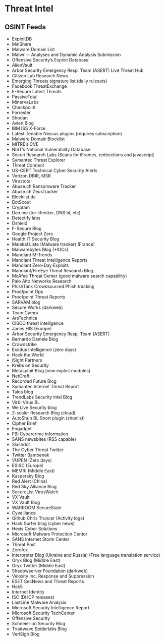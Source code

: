 # Threat Intel
## OSINT Feeds
* ExploitDB
* MalShare
* Malware Domain List
* Malwr -- Analyses and Dynamic Analysis Submission
* Offensive Security’s Exploit Database
* AlienVault
* Arbor Security Emergency Resp. Team (ASERT) Live Threat Hub
* Citizen Lab Research News
* Emerging Threats signature list (daily rulesets)
* Facebook ThreatExchange
* F-Secure Latest Threats
* PassiveTotal
* MinervaLabs
* Checkpoint
* Forrester
* Shodan
* Avien Blog
* IBM ISS X-Force
* Latest Tenable Nessus plugins (requires subscription)
* Malware Domain Blocklist
* MITRE’s CVE
* NIST’s National Vulnerability Database
* Securi Research Labs (Scans for iFrames, redirections and javascript)
* Symantec Threat Explorer
* Threat Connect
* US-CERT Technical Cyber Security Alerts
* Verizon DBIR, MSR
* Virustotal
* Abuse.ch Ransomware Tracker
* Abuse.ch ZeusTracker
* Blocklist.de
* BotScout
* Cryptam
* Dan.me (tor checker, DNS bl, etc)
* Detectify labs
* Dshield
* F-Secure Blog
* Google Project Zero
* Health IT Security Blog
* Malekal Liste (Malware tracker) (France)
* Malwarebytes Blog (+IOCs)
* Mandiant M-Trends
* Mandiant Threat Intelligence Reports
* Mandiant Zero-Day Exploits
* Mandiant/FireEye Threat Research Blog
* McAfee Threat Center (good malware search capability)
* Palo Alto Networks Research
* PhishTank Crowdsourced Phish tracking
* Proofpoint Ops
* Proofpoint Threat Reports
* SARVAM blog
* Secure Works (darkweb)
* Team Cymru
* ArsTechnica
* CISCO threat intelligence
* Janes HIS (Europe)
* Arbor Security Emergency Resp. Team (ASERT)
* Bernardo Damele Blog
* Crowdstrike
* Exodus Intelligence (zero days)
* Hack the World
* iSight Partners
* Krebs on Security
* Metasploit Blog (new exploit modules)
* NetCraft
* Recorded Future Blog
* Symantec Internet Threat Report
* Talos blog
* TrendLabs Security Intel Blog
* Virbl Virus BL
* We Live Security blog
* Z-scaler Research Blog (cloud)
* AutoShun BL Snort plugin (shunlist)
* Cipher Brief
* Engadget
* FBI Cybercrime information
* SANS newsbites (RSS capable)
* Slashdot
* The Cyber Threat Twitter
* Twitter Bambenek
* VUPEN (Zero days)
* ESISC (Europe)
* MEMRI  (Middle East)
* Kaspersky Blog
* Red Alert (China)
* Red Sky Alliance Blog
* SecureList VirusWatch
* VX Vault
* VX Vault Blog
* WARROOM SecureState
* Cyveillance
* Github Chris Truncer (Activity logs)
* Hack Surfer blog (cyber news)
* Hexis Cyber Solutions
* Microsoft Malware Protection Center
* SANS Internet Storm Center
* Threat Post
* Zerofox
* Interpreter Blog (Ukraine and Russia) (Free language translation service)
* Oryx Blog (Middle East)
* Oryx Twitter (Middle East)
* Shadowserver Foundation (darkweb)
* Veloxity Inc. Response and Suppression
* ESET SecNews and Threat Reports
* Hak5
* Internet Identity
* ISC (DHCP releases)
* LastLine Malware Analysis
* Microsoft Security Intelligence Report
* Microsoft Security TechCenter
* Offensive Security
* Schneier on Security Blog
* Trustwave Spiderlabs Blog
* VeriSign Blog



